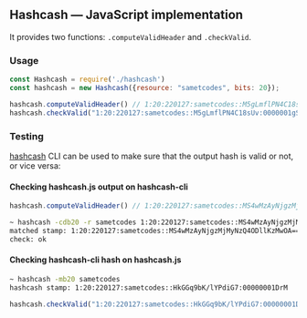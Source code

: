 ## Hashcash ― JavaScript implementation

It provides two functions: `.computeValidHeader` and `.checkValid`.

### Usage

```javascript
const Hashcash = require('./hashcash')
const hashcash = new Hashcash({resource: "sametcodes", bits: 20});

hashcash.computeValidHeader() // 1:20:220127:sametcodes::M5gLmflPN4C18sUv:0000001gSA
hashcash.checkValid("1:20:220127:sametcodes::M5gLmflPN4C18sUv:0000001gSA") // true
```

### Testing

[hashcash](https://www.hashcash.org/source/) CLI can be used to make sure that the output hash is valid or not, or vice versa:

#### Checking hashcash.js output on hashcash-cli

```javascript
hashcash.computeValidHeader() // 1:20:220127:sametcodes::MS4wMzAyNjgzMjMyNzQ4ODllKzMwOA==:MTAwMTAxMTAxMDExMTA=
```

```bash
~ hashcash -cdb20 -r sametcodes 1:20:220127:sametcodes::MS4wMzAyNjgzMjMyNzQ4ODllKzMwOA==:MTAwMTAxMTAxMDExMTA=
matched stamp: 1:20:220127:sametcodes::MS4wMzAyNjgzMjMyNzQ4ODllKzMwOA==:MTAwMTAxMTAxMDExMTA=
check: ok
```

#### Checking hashcash-cli hash on hashcash.js

```bash
~ hashcash -mb20 sametcodes
hashcash stamp: 1:20:220127:sametcodes::HkGGq9bK/lYPdiG7:00000001DrM
```

```javascript
hashcash.checkValid("1:20:220127:sametcodes::HkGGq9bK/lYPdiG7:00000001DrM") // true
```
